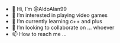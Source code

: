 - 👋 Hi, I’m @AldoAlan99
- 👀 I’m interested in playing video games
- 🌱 I’m currently learning c++ and plus
- 💞️ I’m looking to collaborate on ... whoever
- 📫 How to reach me ...

<!---
AldoAlan99/AldoAlan99 is a ✨ special ✨ repository because its `README.md` (this file) appears on your GitHub profile.
You can click the Preview link to take a look at your changes.
--->
